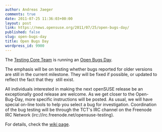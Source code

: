 ```yaml
---
author: Andreas Jaeger
comments: true
date: 2011-07-25 11:36:03+00:00
layout: post
link: https://news.opensuse.org/2011/07/25/open-bugs-day/
published: false
slug: open-bugs-day
title: Open Bugs Day
wordpress_id: 9900
---
```


The [Testing Core Team](http://en.opensuse.org/openSUSE:Testing_Core_team) is running an [Open Bugs Day](http://en.opensuse.org/openSUSE:Open-Bugs-Day).

The emphasis will be on testing whether bugs reported for older versions are still in the current milestone. They will be fixed if possible, or updated to reflect the fact that they  still exist.

All individuals interested in making the next openSUSE release be an exceptionally good release are welcome. As we get closer to the Open-Bug-Day, more specific instructions will be posted. As usual, we will have special on-line tools to help you select a bug for investigation. Coordination of the bug testing will be through the TCT's IRC channel on the Freenode IRC Network (irc://irc.freenode.net/opensuse-testing).

For details, check the [wiki page](http://en.opensuse.org/openSUSE:Open-Bugs-Day).
